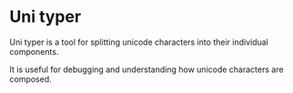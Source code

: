 # Uni typer

Uni typer is a tool for splitting unicode characters into their individual components. 

It is useful for debugging and understanding how unicode characters are composed.
